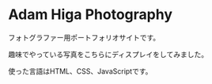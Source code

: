 # Adam Higa Photography

フォトグラファー用ポートフォリオサイトです。

趣味でやっている写真をこちらにディスプレイをしてみました。

使った言語はHTML、CSS、JavaScriptです。
